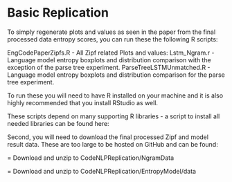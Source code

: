# Basic Replication

To simply regenerate plots and values as seen in the paper from the final processed data entropy scores, you can
run these the following R scripts:

EngCodePaperZipfs.R - All Zipf related Plots and values:
Lstm_Ngram.r - Language model entropy boxplots and distribution comparison with the exception of the parse tree experiment.
ParseTreeLSTMUnmatched.R - Language model entropy boxplots and distribution comparison for the parse tree experiment.

To run these you will need to have R installed on your machine and it is also highly recommended that you install RStudio as well.

These scripts depend on many supporting R libraries - a script to install all needed libraries can be found here: 

<TODO>

Second, you will need to download the final processed Zipf and model result data.  These are too large to be hosted on
GitHub and can be found:

<TODO Zipf Download> = Download and unzip to CodeNLPReplication/NgramData
  
<TODO Entropy Download> = Download and unzip to CodeNLPReplication/EntropyModel/data

